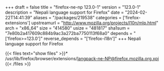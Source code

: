 +++
draft = false
title = "firefox-ne-np 123.0-1"
version = "123.0-1"
description = "Nepali language support for Firefox"
date = "2024-02-22T14:41:39"
aliases = "/packages/219538"
categories = ['firefox-extensions']
upstreamurl = "http://www.mozilla.org/projects/l10n/mlp.html"
arch = "x86_64"
size = "414580"
usize = "481817"
sha1sum = "7e80b2a417609c884b9ac3a272ba7750113f68a0"
depends = "['firefox>=123.0']"
reverse_depends = "['firefox-i18n']"
+++
Nepali language support for Firefox

{{< files text="show files" >}}* /usr/lib/firefox/browser/extensions/langpack-ne-NP@firefox.mozilla.org.xpi
{{< /files >}}